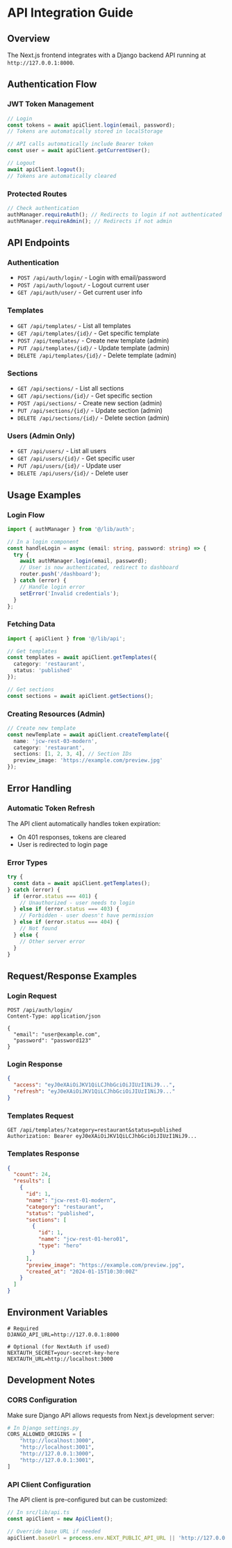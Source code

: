 # API Integration Guide

## Overview

The Next.js frontend integrates with a Django backend API running at `http://127.0.0.1:8000`.

## Authentication Flow

### JWT Token Management
```typescript
// Login
const tokens = await apiClient.login(email, password);
// Tokens are automatically stored in localStorage

// API calls automatically include Bearer token
const user = await apiClient.getCurrentUser();

// Logout
await apiClient.logout();
// Tokens are automatically cleared
```

### Protected Routes
```typescript
// Check authentication
authManager.requireAuth(); // Redirects to login if not authenticated
authManager.requireAdmin(); // Redirects if not admin
```

## API Endpoints

### Authentication
- `POST /api/auth/login/` - Login with email/password
- `POST /api/auth/logout/` - Logout current user
- `GET /api/auth/user/` - Get current user info

### Templates
- `GET /api/templates/` - List all templates
- `GET /api/templates/{id}/` - Get specific template
- `POST /api/templates/` - Create new template (admin)
- `PUT /api/templates/{id}/` - Update template (admin)
- `DELETE /api/templates/{id}/` - Delete template (admin)

### Sections
- `GET /api/sections/` - List all sections
- `GET /api/sections/{id}/` - Get specific section
- `POST /api/sections/` - Create new section (admin)
- `PUT /api/sections/{id}/` - Update section (admin)
- `DELETE /api/sections/{id}/` - Delete section (admin)

### Users (Admin Only)
- `GET /api/users/` - List all users
- `GET /api/users/{id}/` - Get specific user
- `PUT /api/users/{id}/` - Update user
- `DELETE /api/users/{id}/` - Delete user

## Usage Examples

### Login Flow
```typescript
import { authManager } from '@/lib/auth';

// In a login component
const handleLogin = async (email: string, password: string) => {
  try {
    await authManager.login(email, password);
    // User is now authenticated, redirect to dashboard
    router.push('/dashboard');
  } catch (error) {
    // Handle login error
    setError('Invalid credentials');
  }
};
```

### Fetching Data
```typescript
import { apiClient } from '@/lib/api';

// Get templates
const templates = await apiClient.getTemplates({
  category: 'restaurant',
  status: 'published'
});

// Get sections
const sections = await apiClient.getSections();
```

### Creating Resources (Admin)
```typescript
// Create new template
const newTemplate = await apiClient.createTemplate({
  name: 'jcw-rest-03-modern',
  category: 'restaurant',
  sections: [1, 2, 3, 4], // Section IDs
  preview_image: 'https://example.com/preview.jpg'
});
```

## Error Handling

### Automatic Token Refresh
The API client automatically handles token expiration:
- On 401 responses, tokens are cleared
- User is redirected to login page

### Error Types
```typescript
try {
  const data = await apiClient.getTemplates();
} catch (error) {
  if (error.status === 401) {
    // Unauthorized - user needs to login
  } else if (error.status === 403) {
    // Forbidden - user doesn't have permission
  } else if (error.status === 404) {
    // Not found
  } else {
    // Other server error
  }
}
```

## Request/Response Examples

### Login Request
```http
POST /api/auth/login/
Content-Type: application/json

{
  "email": "user@example.com",
  "password": "password123"
}
```

### Login Response
```json
{
  "access": "eyJ0eXAiOiJKV1QiLCJhbGciOiJIUzI1NiJ9...",
  "refresh": "eyJ0eXAiOiJKV1QiLCJhbGciOiJIUzI1NiJ9..."
}
```

### Templates Request
```http
GET /api/templates/?category=restaurant&status=published
Authorization: Bearer eyJ0eXAiOiJKV1QiLCJhbGciOiJIUzI1NiJ9...
```

### Templates Response
```json
{
  "count": 24,
  "results": [
    {
      "id": 1,
      "name": "jcw-rest-01-modern",
      "category": "restaurant",
      "status": "published",
      "sections": [
        {
          "id": 1,
          "name": "jcw-rest-01-hero01",
          "type": "hero"
        }
      ],
      "preview_image": "https://example.com/preview.jpg",
      "created_at": "2024-01-15T10:30:00Z"
    }
  ]
}
```

## Environment Variables

```env
# Required
DJANGO_API_URL=http://127.0.0.1:8000

# Optional (for NextAuth if used)
NEXTAUTH_SECRET=your-secret-key-here
NEXTAUTH_URL=http://localhost:3000
```

## Development Notes

### CORS Configuration
Make sure Django API allows requests from Next.js development server:
```python
# In Django settings.py
CORS_ALLOWED_ORIGINS = [
    "http://localhost:3000",
    "http://localhost:3001",
    "http://127.0.0.1:3000",
    "http://127.0.0.1:3001",
]
```

### API Client Configuration
The API client is pre-configured but can be customized:
```typescript
// In src/lib/api.ts
const apiClient = new ApiClient();

// Override base URL if needed
apiClient.baseUrl = process.env.NEXT_PUBLIC_API_URL || 'http://127.0.0.1:8000';
```
